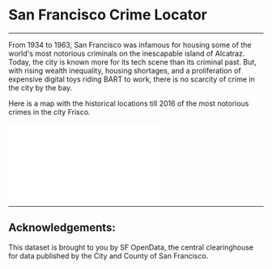 # San Francisco Crime Locator

---

From 1934 to 1963, San Francisco was infamous for housing some of the world's most notorious criminals on the inescapable island of Alcatraz. Today, the city is known more for its tech scene than its criminal past. But, with rising wealth inequality, housing shortages, and a proliferation of expensive digital toys riding BART to work, there is no scarcity of crime in the city by the bay.

Here is a map with the historical locations till 2016 of the most notorious crimes in the city Frisco.

![San Francisco Crimes](static/crime_map.html)

---

## Acknowledgements:
This dataset is brought to you by SF OpenData, the central clearinghouse for data published by the City and County of San Francisco.
